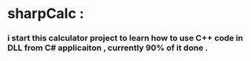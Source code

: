 # sharpCalc :
### i start this calculator project to learn how to use C++ code in DLL from C# applicaiton , currently 90% of it done .

